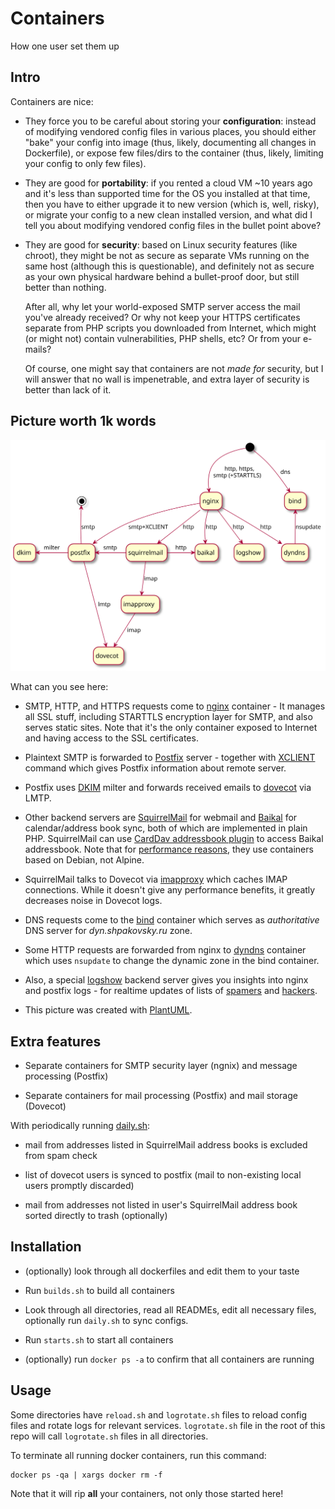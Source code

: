 Containers
==========

How one user set them up

Intro
-----

Containers are nice:

* They force you to be careful about storing your **configuration**:
instead of modifying vendored config files in various places,
you should either "bake" your config into image
(thus, likely, documenting all changes in Dockerfile),
or expose few files/dirs to the container
(thus, likely, limiting your config to only few files).

* They are good for **portability**:
if you rented a cloud VM ~10 years ago and it's less than supported time for the OS you installed at that time,
then you have to either upgrade it to new version
(which is, well, risky),
or migrate your config to a new clean installed version,
and what did I tell you about 
modifying vendored config files in the bullet point above?

* They are good for **security**:
based on Linux security features (like chroot),
they might be not as secure as separate VMs running on the same host
(although this is questionable),
and definitely not as secure as your own physical hardware
behind a bullet-proof door,
but still better than nothing.

	After all, why let your world-exposed SMTP server access the mail you've already received?
	Or why not keep your HTTPS certificates separate from PHP scripts you downloaded from Internet,
	which might (or might not) contain vulnerabilities, PHP shells, etc?
	Or from your e-mails?

	Of course, one might say that containers are not _made for_ security,
	but I will answer that no wall is impenetrable, and extra layer of security is better than lack of it.


Picture worth 1k words
----------------------

![containers overview](containers.svg)

What can you see here:

* SMTP, HTTP, and HTTPS requests come to [nginx][] container - It manages all SSL stuff, including STARTTLS encryption layer for SMTP, and also serves static sites.
Note that it's the only container exposed to Internet and having access to the SSL certificates.

* Plaintext SMTP is forwarded to [Postfix][] server - together with [XCLIENT][] command which gives Postfix information about remote server.

* Postfix uses [DKIM][] milter and forwards received emails to [dovecot][] via LMTP.

* Other backend servers are [SquirrelMail][] for webmail and [Baikal][] for calendar/address book sync, both of which are implemented in plain PHP.
SquirrelMail can use [CardDav addressbook plugin][abook_carddav] to access Baikal addressbook.
Note that for [performance reasons][alpine-php-perf], they use containers based on Debian, not Alpine.

* SquirrelMail talks to Dovecot via [imapproxy][] which caches IMAP connections.
While it doesn't give any performance benefits, it greatly decreases noise in Dovecot logs.

* DNS requests come to the [bind][] container which serves as _authoritative_ DNS server for _dyn.shpakovsky.ru_ zone.

* Some HTTP requests are forwarded from nginx to [dyndns][] container which uses `nsupdate` to change the dynamic zone in the bind container.

* Also, a special [logshow][] backend server gives you insights into nginx and postfix logs - for realtime updates of lists of [spamers][] and [hackers][].

* This picture was created with [PlantUML][p1].

[nginx]: nginx.cont/README.md
[Postfix]: postfix.cont/README.md
[XCLIENT]: http://www.postfix.org/XCLIENT_README.html
[dovecot]: dovecot.cont/README.md
[DKIM]: dkim.cont/README.md
[SquirrelMail]: squirrelmail.cont/README.md
[Baikal]: baikal.cont/README.md
[abook_carddav]: https://github.com/Lex-2008/abook_carddav
[alpine-php-perf]: http://alexey.shpakovsky.ru/en/when-not-to-use-alpine.html
[imapproxy]: https://hub.docker.com/r/cheungpat/imapproxy
[bind]: bind.cont/README.md
[dyndns]: dyndns.cont/README.md
[logshow]: logshow.cont/data/html/
[spamers]: http://alexey.shpakovsky.ru/en/spam-emails.html
[hackers]: http://alexey.shpakovsky.ru/en/login-attempts.html
[p1]: http://www.plantuml.com/plantuml/uml/TP2_JiCm48TtFyMDG9k1DQgY8iI0L37G34Z0O6hJdEe_nhv0ylQuYN6IIYn9xljzTwVSDX3tr6h56XGIf7RKWv3XuD4HMiFOwyqx54K5veYcAw4XSklX6TPl9cXoSBNQrtVFTRtRNq_w1nfHWZ213Oq34xs9O9p1nWAADiicj4vmaem5YYzmDj0dThC1YPHmthjwkTyzFZpLI_iMDXjfH5Mn18ODEHrR_pQ84-h9Kz4xan8qAf8-M_PR7YnDOlGIAq7Dng7cpddRzIn_BUM8ino-MlHUAirHiNa1XRhyrOiyndb16heKuaKvdhXAfvuEEDTIcDD_cvGzXiR-9BwLHhHQ_G80


Extra features
--------------

* Separate containers for SMTP security layer (ngnix) and message processing (Postfix)

* Separate containers for mail processing (Postfix) and mail storage (Dovecot)

With periodically running [daily.sh](daily.sh):

* mail from addresses listed in SquirrelMail address books is excluded from spam check

* list of dovecot users is synced to postfix (mail to non-existing local users promptly discarded)

* mail from addresses not listed in user's SquirrelMail address book sorted directly to trash (optionally)


Installation
------------

* (optionally) look through all dockerfiles and edit them to your taste

* Run `builds.sh` to build all containers

* Look through all directories, read all READMEs, edit all necessary files,
optionally run `daily.sh` to sync configs.

* Run `starts.sh` to start all containers

* (optionally) run `docker ps -a` to confirm that all containers are running

Usage
-----

Some directories have `reload.sh` and `logrotate.sh` files to reload config files and rotate logs for relevant services.
`logrotate.sh` file in the root of this repo will call `logrotate.sh` files in all directories.

To terminate all running docker containers, run this command:

	docker ps -qa | xargs docker rm -f

Note that it will rip **all** your containers, not only those started here!
